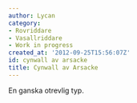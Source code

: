 ```yaml
---
author: Lycan
category:
- Rovriddare
- Vasallriddare
- Work in progress
created_at: '2012-09-25T15:56:07Z'
id: cynwall av arsacke
title: Cynwall av Arsacke
---
```

En ganska otrevlig typ.